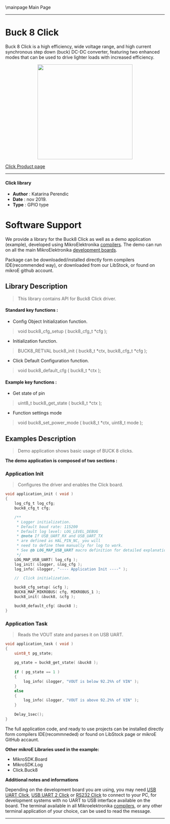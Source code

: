 \mainpage Main Page
  
---
# Buck 8 Click

Buck 8 Click is a high efficiency, wide voltage range, and high current synchronous step down (buck) DC-DC converter, featuring two enhanced modes that can be used to drive lighter loads with increased efficiency. 

<p align="center">
  <img src="https://download.mikroe.com/images/click_for_ide/buck8_click.png" height=300px>
</p>


[Click Product page](https://www.mikroe.com/buck-8-click)

---


#### Click library 

- **Author**        : Katarina Perendic
- **Date**          : nov 2019.
- **Type**          : GPIO type


# Software Support

We provide a library for the Buck8 Click 
as well as a demo application (example), developed using MikroElektronika 
[compilers](https://shop.mikroe.com/compilers). 
The demo can run on all the main MikroElektronika [development boards](https://shop.mikroe.com/development-boards).

Package can be downloaded/installed directly form compilers IDE(recommended way), or downloaded from our LibStock, or found on mikroE github account. 

## Library Description

> This library contains API for Buck8 Click driver.

#### Standard key functions :

- Config Object Initialization function.
> void buck8_cfg_setup ( buck8_cfg_t *cfg ); 
 
- Initialization function.
> BUCK8_RETVAL buck8_init ( buck8_t *ctx, buck8_cfg_t *cfg );

- Click Default Configuration function.
> void buck8_default_cfg ( buck8_t *ctx );


#### Example key functions :

- Get state of pin
> uint8_t buck8_get_state ( buck8_t *ctx );
 
- Function settings mode 
> void buck8_set_power_mode ( buck8_t *ctx, uint8_t mode );

## Examples Description

> Demo application shows basic usage of BUCK 8 clicks.

**The demo application is composed of two sections :**

### Application Init 

> Configures the driver and enables the Click board.

```c
void application_init ( void )
{
    log_cfg_t log_cfg;
    buck8_cfg_t cfg;

    /** 
     * Logger initialization.
     * Default baud rate: 115200
     * Default log level: LOG_LEVEL_DEBUG
     * @note If USB_UART_RX and USB_UART_TX 
     * are defined as HAL_PIN_NC, you will 
     * need to define them manually for log to work. 
     * See @b LOG_MAP_USB_UART macro definition for detailed explanation.
     */
    LOG_MAP_USB_UART( log_cfg );
    log_init( &logger, &log_cfg );
    log_info( &logger, "---- Application Init ----" );

    //  Click initialization.

    buck8_cfg_setup( &cfg );
    BUCK8_MAP_MIKROBUS( cfg, MIKROBUS_1 );
    buck8_init( &buck8, &cfg );

    buck8_default_cfg( &buck8 );
}
```

### Application Task

> Reads the VOUT state and parses it on USB UART.

```c
void application_task ( void )
{
    uint8_t pg_state;
    
    pg_state = buck8_get_state( &buck8 );
    
    if ( pg_state == 1 )
    {
        log_info( &logger, "VOUT is below 92.2%% of VIN" );
    }
    else
    {
        log_info( &logger, "VOUT is above 92.2%% of VIN" );
    }
    
    Delay_1sec();
}
```

The full application code, and ready to use projects can be  installed directly form compilers IDE(recommneded) or found on LibStock page or mikroE GitHub accaunt.

**Other mikroE Libraries used in the example:** 

- MikroSDK.Board
- MikroSDK.Log
- Click.Buck8

**Additional notes and informations**

Depending on the development board you are using, you may need 
[USB UART Click](https://shop.mikroe.com/usb-uart-click), 
[USB UART 2 Click](https://shop.mikroe.com/usb-uart-2-click) or 
[RS232 Click](https://shop.mikroe.com/rs232-click) to connect to your PC, for 
development systems with no UART to USB interface available on the board. The 
terminal available in all Mikroelektronika 
[compilers](https://shop.mikroe.com/compilers), or any other terminal application 
of your choice, can be used to read the message.



---
